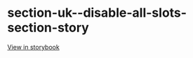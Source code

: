 # section-uk--disable-all-slots-section-story

[View in storybook](https://raw.githack.com/Independent-Digital-News-and-Media-Ltd/indy-pwamp-sb/PR-1793-sb/index.html?path=/story/section-uk--disable-all-slots-section-story)